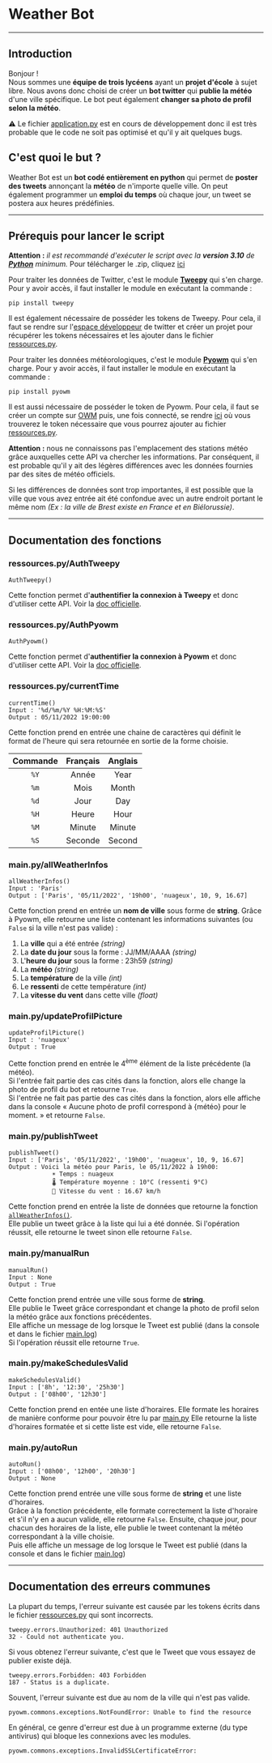 # Weather Bot

---


## Introduction
Bonjour ! </br>
Nous sommes une **équipe de trois lycéens** ayant un **projet d'école** à sujet libre. Nous avons donc choisi de créer un **bot twitter** qui **publie la météo** d'une ville spécifique. Le bot peut également **changer sa photo de profil selon la météo**.

⚠️ Le fichier [application.py](https://github.com/Timoleroux/Weather-Bot/blob/main/application.py) est en cours de développement donc il est très probable que le code ne soit pas optimisé et qu'il y ait quelques bugs.

## C'est quoi le but ?

Weather Bot est un **bot codé entièrement en python** qui permet de **poster des tweets** annonçant la **météo** de n'importe quelle ville. On peut également programmer un **emploi du temps** où chaque jour, un tweet se postera aux heures prédéfinies.

---

## Prérequis pour lancer le script

**Attention :** *il est recommandé d'exécuter le script avec la **version 3.10** de [**Python**](https://www.python.org/downloads/) minimum.*
Pour télécharger le .zip, cliquez [ici](https://github.com/Timoleroux/Weather-Bot/archive/refs/heads/main.zip)

Pour traiter les données de Twitter, c'est le module [**Tweepy**](https://www.tweepy.org/) qui s'en charge. Pour y avoir accès, il faut installer le module en exécutant la commande :
    
    pip install tweepy

Il est également nécessaire de posséder les tokens de Tweepy. Pour cela, il faut se rendre sur l'[espace développeur](https://developer.twitter.com/en/portal/petition/essential/basic-info) de twitter et créer un projet pour récupérer les tokens nécessaires et les ajouter dans le fichier [ressources.py](https://github.com/Timoleroux/Weather-Bot/blob/main/ressources.py).

Pour traiter les données météorologiques, c'est le module [**Pyowm**](https://pypi.org/project/pyowm/) qui s'en charge. Pour y avoir accès, il faut installer le module en exécutant la commande :

    pip install pyowm

Il est aussi nécessaire de posséder le token de Pyowm. Pour cela, il faut se créer un compte sur [OWM](https://home.openweathermap.org/users/sign_up) puis, une fois connecté, se rendre [ici](https://home.openweathermap.org/api_keys) où vous trouverez le token nécessaire que vous pourrez ajouter au fichier [ressources.py](https://github.com/Timoleroux/Weather-Bot/blob/main/ressources.py).

**Attention :** nous ne connaissons pas l'emplacement des stations météo grâce auxquelles cette API va chercher les informations. Par conséquent, il est probable qu'il y ait des légères différences avec les données fournies par des sites de météo officiels.

Si les différences de données sont trop importantes, il est possible que la ville que vous avez entrée ait été confondue avec un autre endroit portant le même nom *(Ex : la ville de Brest existe en France et en Biélorussie)*.

---
## Documentation des fonctions

### ressources.py/AuthTweepy

    AuthTweepy()

Cette fonction permet d'**authentifier la connexion à Tweepy** et donc d'utiliser cette API. Voir la [doc officielle](https://docs.tweepy.org/en/stable/).

### ressources.py/AuthPyowm

    AuthPyowm()

Cette fonction permet d'**authentifier la connexion à Pyowm** et donc d'utiliser cette API. Voir la [doc officielle](https://pyowm.readthedocs.io/en/latest/).

### ressources.py/currentTime

    currentTime()
    Input : '%d/%m/%Y %H:%M:%S'
    Output : 05/11/2022 19:00:00

Cette fonction prend en entrée une chaine de caractères qui définit le format de l'heure qui sera retournée en sortie de la forme choisie.

| Commande |  Français  |  Anglais  |
|:--------:|:----------:|:---------:|
|   `%Y`   |   Année    |   Year    |
|   `%m`   |    Mois    |   Month   |
|   `%d`   |    Jour    |    Day    |
|   `%H`   |   Heure    |   Hour    |
|   `%M`   |   Minute   |  Minute   |
|   `%S`   |  Seconde   |  Second   |

### main.py/allWeatherInfos

    allWeatherInfos()
    Input : 'Paris'
    Output : ['Paris', '05/11/2022', '19h00', 'nuageux', 10, 9, 16.67]

Cette fonction prend en entrée un **nom de ville** sous forme de **string**.
Grâce à Pyowm, elle retourne une liste contenant les informations suivantes (ou `False` si la ville n'est pas valide) :
1. La **ville** qui a été entrée *(string)*
2. La **date du jour** sous la forme : JJ/MM/AAAA *(string)*
3. L'**heure du jour** sous la forme : 23h59 *(string)*
4. La **météo** *(string)*
5. La **température** de la ville *(int)*
6. Le **ressenti** de cette température *(int)*
7. La **vitesse du vent** dans cette ville *(float)*

### main.py/updateProfilPicture

    updateProfilPicture()
    Input : 'nuageux'
    Output : True

Cette fonction prend en entrée le 4<sup>ème</sup> élément de la liste précédente (la météo). </br>
Si l'entrée fait partie des cas cités dans la fonction, alors elle change la photo de profil du bot et retourne `True`. </br>
Si l'entrée ne fait pas partie des cas cités dans la fonction, alors elle affiche dans la console « Aucune photo de profil correspond à {météo} pour le moment. » et retourne `False`.

### main.py/publishTweet

    publishTweet()
    Input : ['Paris', '05/11/2022', '19h00', 'nuageux', 10, 9, 16.67]
    Output : Voici la météo pour Paris, le 05/11/2022 à 19h00:
                ☀️ Temps : nuageux
                🌡️ Température moyenne : 10°C (ressenti 9°C)
                💨 Vitesse du vent : 16.67 km/h

Cette fonction prend en entrée la liste de données que retourne la fonction [`allWeatherInfos()`](#mainpyallweatherinfos). </br>
Elle publie un tweet grâce à la liste qui lui a été donnée. Si l'opération réussit, elle retourne le tweet sinon elle retourne `False`.

### main.py/manualRun

    manualRun()
    Input : None
    Output : True

Cette fonction prend entrée une ville sous forme de **string**. </br>
Elle publie le Tweet grâce correspondant et change la photo de profil selon la météo grâce aux fonctions précédentes. </br>
Elle affiche un message de log lorsque le Tweet est publié (dans la console et dans le fichier [main.log](https://github.com/Timoleroux/Weather-Bot/blob/main/main.log))</br>
Si l'opération réussit elle retourne `True`.

### main.py/makeSchedulesValid

    makeSchedulesValid()
    Input : ['8h', '12:30', '25h30']
    Output : ['08h00', '12h30']

Cette fonction prend en entée une liste d'horaires.
Elle formate les horaires de manière conforme pour pouvoir être lu par [main.py](#mainpyautorun)
Elle retourne la liste d'horaires formatée et si cette liste est vide, elle retourne `False`.

### main.py/autoRun

    autoRun()
    Input : ['08h00', '12h00', '20h30']
    Output : None

Cette fonction prend entrée une ville sous forme de **string** et une liste d'horaires. </br>
Grâce à la fonction précédente, elle formate correctement la liste d'horaire et s'il n'y en a aucun valide, elle retourne `False`.
Ensuite, chaque jour, pour chacun des horaires de la liste, elle publie le tweet contenant la météo correspondant à la ville choisie.</br>
Puis elle affiche un message de log lorsque le Tweet est publié (dans la console et dans le fichier [main.log](https://github.com/Timoleroux/Weather-Bot/blob/main/main.log))</br>

---
## Documentation des erreurs communes

La plupart du temps, l'erreur suivante est causée par les tokens écrits dans le fichier [ressources.py](https://github.com/Timoleroux/Weather-Bot/blob/main/ressources.py) qui sont incorrects.

    tweepy.errors.Unauthorized: 401 Unauthorized
    32 - Could not authenticate you.

Si vous obtenez l'erreur suivante, c'est que le Tweet que vous essayez de publier existe déjà.

    tweepy.errors.Forbidden: 403 Forbidden
    187 - Status is a duplicate.

Souvent, l'erreur suivante est due au nom de la ville qui n'est pas valide.

    pyowm.commons.exceptions.NotFoundError: Unable to find the resource

En général, ce genre d'erreur est due à un programme externe (du type antivirus) qui bloque les connexions avec les modules.

    pyowm.commons.exceptions.InvalidSSLCertificateError:

